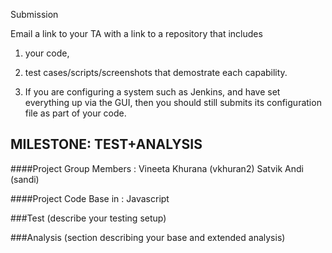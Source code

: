 Submission

Email a link to your TA with a link to a repository that includes 

1) your code,

2) test cases/scripts/screenshots that demostrate each capability.

3) If you are configuring a system such as Jenkins, and have set everything up via the GUI, then you should still submits its configuration file as part of your code.

MILESTONE: TEST+ANALYSIS
------------------------
####Project Group Members : Vineeta Khurana (vkhuran2)
                            Satvik Andi (sandi)
                          
####Project Code Base in : Javascript


###Test
  (describe your testing setup)

###Analysis
  (section describing your base and extended analysis)
  

  
